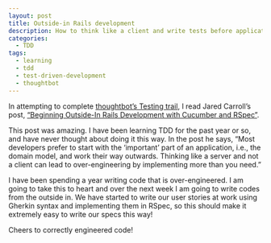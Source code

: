 ```yaml
---
layout: post
title: Outside-in Rails development
description: How to think like a client and write tests before application code
categories:
  - TDD
tags:
  - learning
  - tdd
  - test-driven-development
  - thoughtbot
---
```


In attempting to complete [thoughtbot&#8217;s Testing trail](https://upcase.com/test-driven+development), I read Jared Carroll&#8217;s post, [&#8220;Beginning Outside-In Rails Development with Cucumber and RSpec&#8221;](http://blog.carbonfive.com/2012/02/14/beginning-outside-in-rails-development-with-cucumber-and-rspec/).

This post was amazing. I have been learning TDD for the past year or so, and have never thought about doing it this way. In the post he says, &#8220;Most developers prefer to start with the &#8216;important&#8217; part of an application, i.e., the domain model, and work their way outwards. Thinking like a server and not a client can lead to over-engineering by implementing more than you need.&#8221;

I have been spending a year writing code that is over-engineered. I am going to take this to heart and over the next week I am going to write codes from the outside in. We have started to write our user stories at work using Gherkin syntax and implementing them in RSpec, so this should make it extremely easy to write our specs this way!

Cheers to correctly engineered code!
